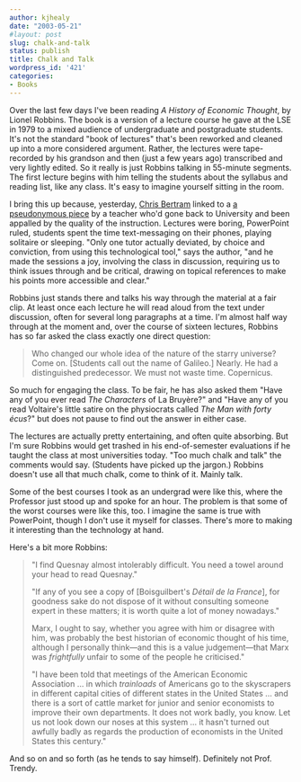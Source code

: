 ```yaml
---
author: kjhealy
date: "2003-05-21"
#layout: post
slug: chalk-and-talk
status: publish
title: Chalk and Talk
wordpress_id: '421'
categories:
- Books
---
```


Over the last few days I've been reading *A History of Economic Thought*, by Lionel Robbins. The book is a version of a lecture course he gave at the LSE in 1979 to a mixed audience of undergraduate and postgraduate students. It's not the standard "book of lectures" that's been reworked and cleaned up into a more considered argument. Rather, the lectures were tape-recorded by his grandson and then (just a few years ago) transcribed and very lightly edited. So it really is just Robbins talking in 55-minute segments. The first lecture begins with him telling the students about the syllabus and reading list, like any class. It's easy to imagine yourself sitting in the room.

I bring this up because, yesterday, [Chris Bertram](http://junius.blogspot.com/2003_05_18_junius_archive.html#200317643) linked to a [a pseudonymous piece](http://education.guardian.co.uk/higher/comment/story/0,9828,959242,00.html) by a teacher who'd gone back to University and been appalled by the quality of the instruction. Lectures were boring, PowerPoint ruled, students spent the time text-messaging on their phones, playing solitaire or sleeping. "Only one tutor actually deviated, by choice and conviction, from using this technological tool," says the author, "and he made the sessions a joy, involving the class in discussion, requiring us to think issues through and be critical, drawing on topical references to make his points more accessible and clear."

Robbins just stands there and talks his way through the material at a fair clip. At least once each lecture he will read aloud from the text under discussion, often for several long paragraphs at a time. I'm almost half way through at the moment and, over the course of sixteen lectures, Robbins has so far asked the class exactly one direct question:

> Who changed our whole idea of the nature of the starry universe? Come on. [Students call out the name of Galileo.] Nearly. He had a distinguished predecessor. We must not waste time. Copernicus.

So much for engaging the class. To be fair, he has also asked them "Have any of you ever read *The Characters* of La Bruyère?" and "Have any of you read Voltaire's little satire on the physiocrats called *The Man with forty écus*?" but does not pause to find out the answer in either case.

The lectures are actually pretty entertaining, and often quite absorbing. But I'm sure Robbins would get trashed in his end-of-semester evaluations if he taught the class at most universities today. "Too much chalk and talk" the comments would say. (Students have picked up the jargon.) Robbins doesn't use all that much chalk, come to think of it. Mainly talk.

Some of the best courses I took as an undergrad were like this, where the Professor just stood up and spoke for an hour. The problem is that some of the worst courses were like this, too. I imagine the same is true with PowerPoint, though I don't use it myself for classes. There's more to making it interesting than the technology at hand.

Here's a bit more Robbins:

> "I find Quesnay almost intolerably difficult. You need a towel around your head to read Quesnay."
>
> "If any of you see a copy of [Boisguilbert's *Détail de la France*], for goodness sake do not dispose of it without consulting someone expert in these matters; it is worth quite a lot of money nowadays."
>
> Marx, I ought to say, whether you agree with him or disagree with him, was probably the best historian of economic thought of his time, although I personally think—and this is a value judgement—that Marx was *frightfully* unfair to some of the people he criticised."
>
> "I have been told that meetings of the American Economic Association … in which *trainloads* of Americans go to the skyscrapers in different capital cities of different states in the United States … and there is a sort of cattle market for junior and senior economists to improve their own departments. It does not work badly, you know. Let us not look down our noses at this system … it hasn't turned out awfully badly as regards the production of economists in the United States this century."

And so on and so forth (as he tends to say himself). Definitely not Prof. Trendy.
